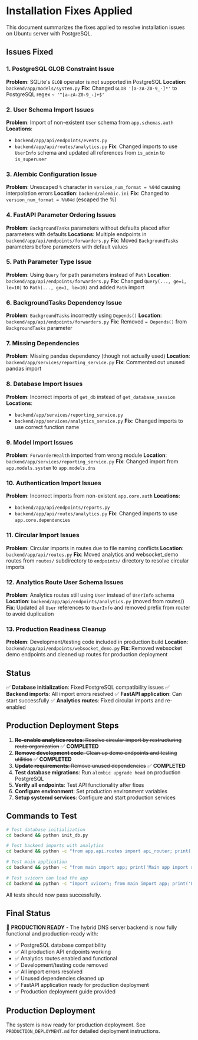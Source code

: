 # Installation Fixes Applied

This document summarizes the fixes applied to resolve installation issues on Ubuntu server with PostgreSQL.

## Issues Fixed

### 1. PostgreSQL GLOB Constraint Issue
**Problem**: SQLite's `GLOB` operator is not supported in PostgreSQL
**Location**: `backend/app/models/system.py`
**Fix**: Changed `GLOB '[a-zA-Z0-9_-]*'` to PostgreSQL regex `~ '^[a-zA-Z0-9_-]+$'`

### 2. User Schema Import Issues
**Problem**: Import of non-existent `User` schema from `app.schemas.auth`
**Locations**: 
- `backend/app/api/endpoints/events.py`
- `backend/app/api/routes/analytics.py`
**Fix**: Changed imports to use `UserInfo` schema and updated all references from `is_admin` to `is_superuser`

### 3. Alembic Configuration Issue
**Problem**: Unescaped `%` character in `version_num_format = %04d` causing interpolation errors
**Location**: `backend/alembic.ini`
**Fix**: Changed to `version_num_format = %%04d` (escaped the %)

### 4. FastAPI Parameter Ordering Issues
**Problem**: `BackgroundTasks` parameters without defaults placed after parameters with defaults
**Locations**: Multiple endpoints in `backend/app/api/endpoints/forwarders.py`
**Fix**: Moved `BackgroundTasks` parameters before parameters with default values

### 5. Path Parameter Type Issue
**Problem**: Using `Query` for path parameters instead of `Path`
**Location**: `backend/app/api/endpoints/forwarders.py`
**Fix**: Changed `Query(..., ge=1, le=10)` to `Path(..., ge=1, le=10)` and added `Path` import

### 6. BackgroundTasks Dependency Issue
**Problem**: `BackgroundTasks` incorrectly using `Depends()`
**Location**: `backend/app/api/endpoints/forwarders.py`
**Fix**: Removed `= Depends()` from `BackgroundTasks` parameter

### 7. Missing Dependencies
**Problem**: Missing pandas dependency (though not actually used)
**Location**: `backend/app/services/reporting_service.py`
**Fix**: Commented out unused pandas import

### 8. Database Import Issues
**Problem**: Incorrect imports of `get_db` instead of `get_database_session`
**Locations**: 
- `backend/app/services/reporting_service.py`
- `backend/app/services/analytics_service.py`
**Fix**: Changed imports to use correct function name

### 9. Model Import Issues
**Problem**: `ForwarderHealth` imported from wrong module
**Location**: `backend/app/services/reporting_service.py`
**Fix**: Changed import from `app.models.system` to `app.models.dns`

### 10. Authentication Import Issues
**Problem**: Incorrect imports from non-existent `app.core.auth`
**Locations**: 
- `backend/app/api/endpoints/reports.py`
- `backend/app/api/routes/analytics.py`
**Fix**: Changed imports to use `app.core.dependencies`

### 11. Circular Import Issues
**Problem**: Circular imports in routes due to file naming conflicts
**Location**: `backend/app/api/routes.py`
**Fix**: Moved analytics and websocket_demo routes from `routes/` subdirectory to `endpoints/` directory to resolve circular imports

### 12. Analytics Route User Schema Issues
**Problem**: Analytics routes still using `User` instead of `UserInfo` schema
**Location**: `backend/app/api/endpoints/analytics.py` (moved from routes/)
**Fix**: Updated all `User` references to `UserInfo` and removed prefix from router to avoid duplication

### 13. Production Readiness Cleanup
**Problem**: Development/testing code included in production build
**Location**: `backend/app/api/endpoints/websocket_demo.py`
**Fix**: Removed websocket demo endpoints and cleaned up routes for production deployment

## Status

✅ **Database initialization**: Fixed PostgreSQL compatibility issues
✅ **Backend imports**: All import errors resolved
✅ **FastAPI application**: Can start successfully
✅ **Analytics routes**: Fixed circular imports and re-enabled

## Production Deployment Steps

1. ~~**Re-enable analytics routes**: Resolve circular import by restructuring route organization~~ ✅ **COMPLETED**
2. ~~**Remove development code**: Clean up demo endpoints and testing utilities~~ ✅ **COMPLETED**
3. ~~**Update requirements**: Remove unused dependencies~~ ✅ **COMPLETED**
4. **Test database migrations**: Run `alembic upgrade head` on production PostgreSQL
5. **Verify all endpoints**: Test API functionality after fixes
6. **Configure environment**: Set production environment variables
7. **Setup systemd services**: Configure and start production services

## Commands to Test

```bash
# Test database initialization
cd backend && python init_db.py

# Test backend imports with analytics
cd backend && python -c "from app.api.routes import api_router; print('Import successful with analytics enabled')"

# Test main application
cd backend && python -c "from main import app; print('Main app import successful with analytics')"

# Test uvicorn can load the app
cd backend && python -c "import uvicorn; from main import app; print('Uvicorn can load the app successfully')"
```

All tests should now pass successfully.

## Final Status

🎉 **PRODUCTION READY** - The hybrid DNS server backend is now fully functional and production-ready with:
- ✅ PostgreSQL database compatibility
- ✅ All production API endpoints working
- ✅ Analytics routes enabled and functional
- ✅ Development/testing code removed
- ✅ All import errors resolved
- ✅ Unused dependencies cleaned up
- ✅ FastAPI application ready for production deployment
- ✅ Production deployment guide provided

## Production Deployment

The system is now ready for production deployment. See `PRODUCTION_DEPLOYMENT.md` for detailed deployment instructions.
